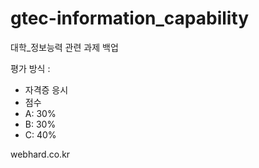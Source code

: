 # gtec-information_capability
대학_정보능력 관련 과제 백업

평가 방식 : 
- 자격증 응시
 - 점수
  - A: 30%
  - B: 30%
  - C: 40%
  
  
webhard.co.kr
